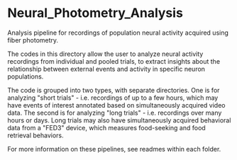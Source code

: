# Neural_Photometry_Analysis
 Analysis pipeline for recordings of population neural activity acquired using fiber photometry.
 
 The codes in this directory allow the user to analyze neural activity recordings from individual and pooled trials, to extract insights about the relationship between external events and activity in specific neuron populations.

The code is grouped into two types, with separate directories. One is for analyzing "short trials" - i.e. recordings of up to a few hours, which may have events of interest annotated based on simultaneously acquired video data. The second is for analyzing "long trials" - i.e. recordings over many hours or days. Long trials may also have simultaneously acquired behavioral data from a "FED3" device, which measures food-seeking and food retrieval behaviors.

For more information on these pipelines, see readmes within each folder.
